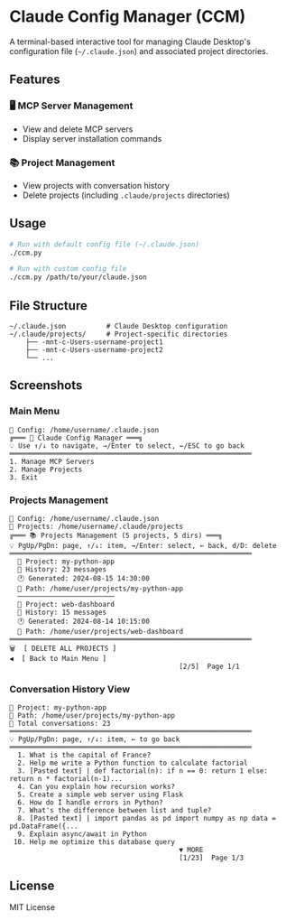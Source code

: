 # Claude Config Manager (CCM)

A terminal-based interactive tool for managing Claude Desktop's configuration file (`~/.claude.json`) and associated project directories.

## Features

### 🖥️ MCP Server Management
- View and delete MCP servers
- Display server installation commands

### 📚 Project Management  
- View projects with conversation history
- Delete projects (including `.claude/projects` directories)

## Usage

```bash
# Run with default config file (~/.claude.json)
./ccm.py

# Run with custom config file
./ccm.py /path/to/your/claude.json
```

## File Structure

```
~/.claude.json          # Claude Desktop configuration
~/.claude/projects/     # Project-specific directories
    ├── -mnt-c-Users-username-project1
    ├── -mnt-c-Users-username-project2
    └── ...
```

## Screenshots

### Main Menu
```
📁 Config: /home/username/.claude.json
╔═══ 🤖 Claude Config Manager ═══╗
💡 Use ↑/↓ to navigate, →/Enter to select, ←/ESC to go back
════════════════════════════════════════════════════════════
1. Manage MCP Servers
2. Manage Projects  
3. Exit
```

### Projects Management
```
📁 Config: /home/username/.claude.json
📂 Projects: /home/username/.claude/projects
╔═══ 📚 Projects Management (5 projects, 5 dirs) ═══╗
💡 PgUp/PgDn: page, ↑/↓: item, →/Enter: select, ← back, d/D: delete
════════════════════════════════════════════════════════════
  📂 Project: my-python-app
  💬 History: 23 messages
  🕐 Generated: 2024-08-15 14:30:00
  📍 Path: /home/user/projects/my-python-app
  ────────────────────────
  📂 Project: web-dashboard
  💬 History: 15 messages
  🕐 Generated: 2024-08-14 10:15:00
  📍 Path: /home/user/projects/web-dashboard
════════════════════════════════════════════════════════════
🗑️  [ DELETE ALL PROJECTS ]
◀️  [ Back to Main Menu ]
                                          [2/5]  Page 1/1
```

### Conversation History View
```
📂 Project: my-python-app
📍 Path: /home/user/projects/my-python-app
💬 Total conversations: 23
════════════════════════════════════════════════════════════
💡 PgUp/PgDn: page, ↑/↓: item, ← to go back
════════════════════════════════════════════════════════════
  1. What is the capital of France?
  2. Help me write a Python function to calculate factorial
  3. [Pasted text] | def factorial(n): if n == 0: return 1 else: return n * factorial(n-1)...
  4. Can you explain how recursion works?
  5. Create a simple web server using Flask
  6. How do I handle errors in Python?
  7. What's the difference between list and tuple?
  8. [Pasted text] | import pandas as pd import numpy as np data = pd.DataFrame({...
  9. Explain async/await in Python
 10. Help me optimize this database query
                                          ▼ MORE
                                          [1/23]  Page 1/3
```

## License

MIT License